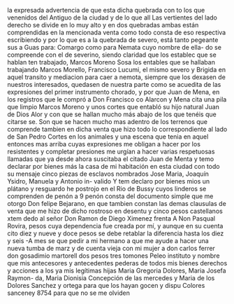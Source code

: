 la expresada advertencia de que esta dicha quebrada con to
los que venenidos del Antiguo de la ciudad y de lo que all
Las vertientes del lado derecho se divide en lo muy alto y en dos quebradas ambas están comprendidas en la mencionada venta como todo consta de eso respectiva escribiendo y por lo que es a la quebrada de severo, está tanto pegeante sus a
Guas para: Comargo como para Nemata cuyo nombre de ella- do se compreende con el de severino, siendo claridad que los establec que se hablan ten trabajado, Marcos Moreno Sosa
los entables que se hallaban trabajando Marcos Morello, Francisco Lucumi, el mismo severo y Brigida en aquel transito y mediacion para caer a nemota, siempre que los dexasen de nuestros interesados, quedasen de nuestra parte como se acuedita de las expresiones del primer instrumento chorado, y por que
Juan de Mena, en los registros que le compró a Don Francisco co Alarcon y Mena cita una pila que limpio Marcos Moreno y unos cortes que entabló su hijo natural Juan de Dios Alor y con que se hallan mucho más abajo de los que tenéis que citarse se.
Son que se hacen mucho mas adentro de los terrenos que comprende tambien en dicha venta que hizo todo lo correspondiente al lado de San Pedro Cortes en los animales y una escena que tenia en aquel entonces mas arriba cuyas expresiones me obligan a hacer por los resistentes y completar
presiones me urgían a hacer varias respetuosas llamadas que ya desde ahora suscitaba el citado Juan de Menta y temo declarar por bienes más la casa de mi habitación en esta ciudad con todo su mensaje cinco piezas de esclavos nombrados Jose Maria, Joaquín Ysidro, Manuela y Antonio in-
valido
Y tem declaro por bienes mios un plátano y resguardo he
postrojo en el Rio de Bussy cuyos linderos se comprenden de
penón a 9 penón consta del documento simple que me otorgo
Don felipe Bejarano, en que tambien constan las demas clausulas de venta que me hizo de dicho rostroso en desentu y cinco pesos castellanos
xtem dedo al señor Don Ramon de Diego Ximenez frenta
A Non Pasqual Rovira, pesos cuya dependencia fue creada por mí, y aunque en su cuenta cito diez y nueve y doce pesos se debe retablar la diferencia hasta los diez y seis -A
mes se que pedir a mi hermano a que me ayude a hacer una nueva tumba de marz y de cuenta vieja con mi mujer a don carlos ferrer don gosadimio martorell dos pesos tres tomones
Peleo instituto y nombre que mis antecesores y antecedentes
pederas de todos mis bienes derechos y acciones a los ya mis
legítimas hijas Maria Gregoria Dolores, Maria Josefa Raymon-
da, Maria Dionisia Concepción de las mercedes y Maria de los
Dolores Sanchez y ortega para que los hayan gocen y dispu
Colores sanceney 8754 para que no se me olviden